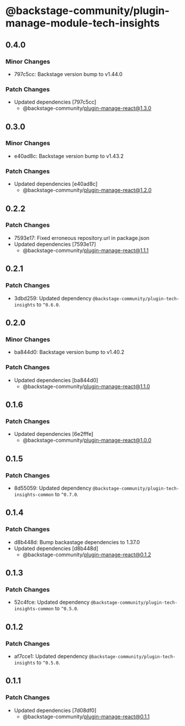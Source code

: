 # @backstage-community/plugin-manage-module-tech-insights

## 0.4.0

### Minor Changes

- 797c5cc: Backstage version bump to v1.44.0

### Patch Changes

- Updated dependencies [797c5cc]
  - @backstage-community/plugin-manage-react@1.3.0

## 0.3.0

### Minor Changes

- e40ad8c: Backstage version bump to v1.43.2

### Patch Changes

- Updated dependencies [e40ad8c]
  - @backstage-community/plugin-manage-react@1.2.0

## 0.2.2

### Patch Changes

- 7593e17: Fixed erroneous repository.url in package.json
- Updated dependencies [7593e17]
  - @backstage-community/plugin-manage-react@1.1.1

## 0.2.1

### Patch Changes

- 3dbd259: Updated dependency `@backstage-community/plugin-tech-insights` to `^0.6.0`.

## 0.2.0

### Minor Changes

- ba844d0: Backstage version bump to v1.40.2

### Patch Changes

- Updated dependencies [ba844d0]
  - @backstage-community/plugin-manage-react@1.1.0

## 0.1.6

### Patch Changes

- Updated dependencies [6e2fffe]
  - @backstage-community/plugin-manage-react@1.0.0

## 0.1.5

### Patch Changes

- 8d55059: Updated dependency `@backstage-community/plugin-tech-insights-common` to `^0.7.0`.

## 0.1.4

### Patch Changes

- d8b448d: Bump backastage dependencies to 1.37.0
- Updated dependencies [d8b448d]
  - @backstage-community/plugin-manage-react@0.1.2

## 0.1.3

### Patch Changes

- 52c4fce: Updated dependency `@backstage-community/plugin-tech-insights-common` to `^0.5.0`.

## 0.1.2

### Patch Changes

- af7cce1: Updated dependency `@backstage-community/plugin-tech-insights` to `^0.5.0`.

## 0.1.1

### Patch Changes

- Updated dependencies [7d08df0]
  - @backstage-community/plugin-manage-react@0.1.1
